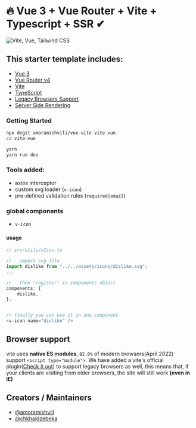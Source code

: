# 🔥 Vue 3 + Vue Router + Vite + Typescript + SSR ✔

![Vite, Vue, Tailwind CSS](http://svgur.com/i/gUd.svg)

## This starter template includes:

- [Vue 3](https://vuejs.org/guide/introduction.html)
- [Vue Router v4](https://github.com/vuejs/router)
- [Vite](https://vitejs.dev/guide/)
- [TypeScript](https://www.typescriptlang.org/)
- [Legacy Browsers Support](https://www.npmjs.com/package/@vitejs/plugin-legacy)
- [Server Side Rendering]()

### Getting Started

```bash
npx degit amoramishvili/vue-vite vite-vue
cd vite-vue
```

```bash
yarn
yarn run dev
```

### Tools added:

- axios interceptor
- custom svg loader (`v-icon`)
- pre-defined validation rules (`required|email`)

### global components

- `v-icon`

#### usage

```typescript
// src/utils/vIcon.ts

// - import svg file
import dislike from "../../assets/icons/dislike.svg";
...

// - then "register" in components object
components: {
    dislike,
},


// finally you can use it in any component
<v-icon name="dislike" />
```

## Browser support

vite uses **native ES modules**, `92.8%` of modern browsers(April 2022) support `<script type="module">`. We have added a vite's official plugin([Check it out](https://www.npmjs.com/package/@vitejs/plugin-legacy)) to support legacy browsers as well, this means that, if your clients are visiting from older browsers, the site will still work **(even in IE)**

## Creators / Maintainers

- [@amoramishvili](https://github.com/amoramishvili)
- [@chkhaidzebeka](https://github.com/chkhaidzebeka)
